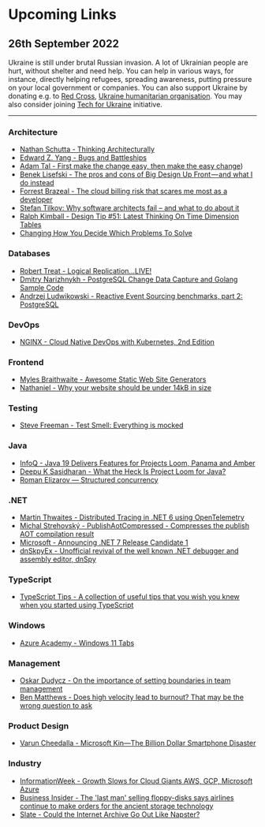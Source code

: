 # Upcoming Links

## 26th September 2022

Ukraine is still under brutal Russian invasion. A lot of Ukrainian people are hurt, without shelter and need help. You can help in various ways, for instance, directly helping refugees, spreading awareness, putting pressure on your local government or companies. You can also support Ukraine by donating e.g. to [Red Cross](https://redcross.org.ua/en/), [Ukraine humanitarian organisation](https://savelife.in.ua/en/donate/). You may also consider joining [Tech for Ukraine](https://techtotherescue.org/tech/tech-for-ukraine) initiative.

---

### Architecture
- [Nathan Schutta - Thinking Architecturally](https://www.youtube.com/watch?app=desktop&v=IGOV3-um0CQ)
- [Edward Z. Yang - Bugs and Battleships](http://blog.ezyang.com/2011/12/bugs-and-battleships/)
- [Adam Tal - First make the change easy, then make the easy change](https://www.adamtal.me/2019/05/first-make-the-change-easy-then-make-the-easy-change))
- [Benek Lisefski - The pros and cons of Big Design Up Front — and what I do instead](https://www.freecodecamp.org/news/the-pros-and-cons-of-big-design-up-front-and-what-i-do-instead-375f00542dec/)
- [Forrest Brazeal - The cloud billing risk that scares me most as a developer](https://cloudirregular.substack.com/p/the-cloud-billing-risk-that-scares)
- [Stefan Tilkov: Why software architects fail – and what to do about it](https://www.youtube.com/watch?v=AkYDsiRVqno)
- [Ralph Kimball - Design Tip #51: Latest Thinking On Time Dimension Tables](https://www.kimballgroup.com/2004/02/design-tip-51-latest-thinking-on-time-dimension-tables/)
- [Changing How You Decide Which Problems To Solve](https://www.svpg.com/changing-how-you-decide-which-problems-to-solve/)

### Databases
- [Robert Treat - Logical Replication...LIVE!](https://www.youtube.com/watch?v=YpsJu2mtBKA)
- [Dmitry Narizhnykh - PostgreSQL Change Data Capture and Golang Sample Code](https://hackernoon.com/postgresql-change-data-capture-and-golang-sample-code)
- [Andrzej Ludwikowski - Reactive Event Sourcing benchmarks, part 2: PostgreSQL](https://softwaremill.com/reactive-event-sourcing-benchmarks-part-2-postgresql/)

### DevOps
- [NGINX - Cloud Native DevOps with Kubernetes, 2nd Edition](https://www.nginx.com/resources/library/cloud-native-devops-with-kubernetes/)

### Frontend
- [Myles Braithwaite - Awesome Static Web Site Generators]([https://github.com/myles/awesome-static-generators](https://github.com/myles/awesome-static-generators))
- [Nathaniel - Why your website should be under 14kB in size](https://endtimes.dev/why-your-website-should-be-under-14kb-in-size/)

### Testing
- [Steve Freeman - Test Smell: Everything is mocked](http://www.mockobjects.com/2007/04/test-smell-everything-is-mocked.html)

### Java
- [InfoQ - Java 19 Delivers Features for Projects Loom, Panama and Amber](https://www.infoq.com/news/2022/09/java19-released/)
- [Deepu K Sasidharan - What the Heck Is Project Loom for Java?](https://foojay.io/today/what-the-heck-is-project-loom-for-java/)
- [Roman Elizarov — Structured concurrency](https://www.youtube.com/watch?v=Mj5P47F6nJg)

### .NET
- [Martin Thwaites - Distributed Tracing in .NET 6 using OpenTelemetry](https://www.youtube.com/watch?v=3JnMfJM9K0c)
- [Michal Strehovský - PublishAotCompressed - Compresses the publish AOT compilation result](https://github.com/MichalStrehovsky/PublishAotCompressed)
- [Microsoft - Announcing .NET 7 Release Candidate 1](https://devblogs.microsoft.com/dotnet/announcing-dotnet-7-rc-1/)
- [dnSkpyEx - Unofficial revival of the well known .NET debugger and assembly editor, dnSpy](https://github.com/dnSpyEx/dnSpy)

### TypeScript
- [TypeScript Tips - A collection of useful tips that you wish you knew when you started using TypeScript](https://www.totaltypescript.com/tips)

### Windows
- [Azure Academy - Windows 11 Tabs]([https://www.youtube.com/watch?av=p3CYEJCunlE](https://www.youtube.com/watch?av=p3CYEJCunlE))

### Management
- [Oskar Dudycz - On the importance of setting boundaries in team management](https://event-driven.io/en/on_the_importance_of_shaping_the_boundaries_in_team_management?utm_source=architecture_weekly)
- [Ben Matthews - Does high velocity lead to burnout? That may be the wrong question to ask](https://stackoverflow.blog/2022/08/22/does-high-velocity-lead-to-burnout-that-may-be-the-wrong-question-to-ask/)

### Product Design
- [Varun Cheedalla - Microsoft Kin—The Billion Dollar Smartphone Disaster](https://medium.com/techtalkers/microsoft-kin-the-billion-dollar-smartphone-disaster-982043c52f91)

### Industry
- [InformationWeek - Growth Slows for Cloud Giants AWS, GCP, Microsoft Azure](https://www.informationweek.com/cloud/cloud-giants-see-growth-slow-in-q2-remain-optimistic-longterm)
- [Business Insider - The 'last man' selling floppy-disks says airlines continue to make orders for the ancient storage technology](https://www.businessinsider.com/last-floppy-disk-seller-airlines-still-order-storage-2022-9)
- [Slate - Could the Internet Archive Go Out Like Napster?](https://slate.com/technology/2022/09/internet-archive-national-emergency-library-lawsuit.html)